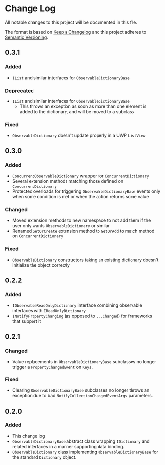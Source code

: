﻿# Change Log
All notable changes to this project will be documented in this file.

The format is based on [Keep a Changelog](http://keepachangelog.com/)
and this project adheres to [Semantic Versioning](http://semver.org/).

## 0.3.1
### Added
- `IList` and similar interfaces for `ObservableDictionaryBase`
### Deprecated
- `IList` and similar interfaces for `ObservableDictionaryBase`
  - This throws an exception as soon as more than one element is added
    to the dictionary, and will be moved to a subclass
### Fixed
- `ObservableDictionary` doesn't update properly in a UWP `ListView`

## 0.3.0
### Added
- `ConcurrentObservableDictionary` wrapper for `ConcurrentDictionary`
- Several extension methods matching those defined on
  `ConcurrentDictionary`
- Protected overloads for triggering `ObservableDictionaryBase` events
  only when some condition is met or when the action returns some value
### Changed
- Moved extension methods to new namespace to not add them if the user
  only wants `ObservableDictionary` or similar
- Renamed `GetOrCreate` extension method to `GetOrAdd` to match method
  on `ConcurrentDictionary`
### Fixed
- `ObservableDictionary` constructors taking an existing dictionary
  doesn't initialize the object correctly

## 0.2.2
### Added
- `IObservableReadOnlyDictionary` interface combining observable
  interfaces with `IReadOnlyDictionary`
- `INotifyPropertyChanging` (as opposed to `...Changed`) for frameworks
  that support it

## 0.2.1
### Changed
- Value replacements in `ObservableDictionaryBase` subclasses no longer
  trigger a `PropertyChangedEvent` on `Keys`.
### Fixed
- Clearing `ObservableDictionaryBase` subclasses no longer throws an
  exception due to bad `NotifyCollectionChangedEventArgs` parameters.

## 0.2.0
### Added
- This change log
- `ObservableDictionaryBase` abstract class wrapping `IDictionary` and
  related interfaces in a manner supporting data binding.
- `ObservableDictionary` class implementing `ObservableDictionaryBase`
  for the standard `Dictionary` object.